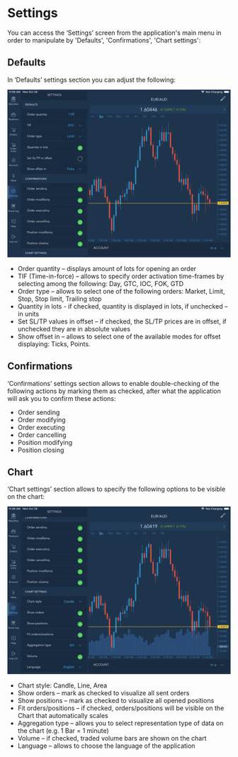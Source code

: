 # Settings

You can access the ‘Settings’ screen from the application's main menu in order to manipulate by 'Defaults', 'Confirmations', 'Chart settings':

## **Defaults**

In ‘Defaults’ settings section you can adjust the following:

![](../../../.gitbook/assets/3-1%20%281%29.png)

* Order quantity – displays amount of lots for opening an order
* TIF \(Time-in-force\) – allows to specify order activation time-frames by selecting among the following: Day, GTC, IOC, FOK, GTD
* Order type – allows to select one of the following orders: Market, Limit, Stop, Stop limit, Trailing stop
* Quantity in lots - if checked, quantity is displayed in lots, if unchecked – in units
* Set SL/TP values in offset – if checked, the SL/TP prices are in offset, if unchecked they are in absolute values
* Show offset in – allows to select one of the available modes for offset displaying: Ticks, Points.

## **Confirmations**

‘Confirmations’ settings section allows to enable double-checking of the following actions by marking them as checked, after what the application will ask you to confirm these actions:

* Order sending
* Order modifying
* Order executing
* Order cancelling
* Position modifying
* Position closing

## **Chart**

‘Chart settings’ section allows to specify the following options to be visible on the chart:

![](../../../.gitbook/assets/4-1%20%281%29.png)

* Chart style: Candle, Line, Area
* Show orders – mark as checked to visualize all sent orders
* Show positions – mark as checked to visualize all opened positions
* Fit orders/positions – if checked, orders/positions will be visible on the Chart that automatically scales
* Aggregation type – allows you to select representation type of data on the chart \(e.g. 1 Bar = 1 minute\)
* Volume – if checked, traded volume bars are shown on the chart
* Language – allows to choose the language of the application

